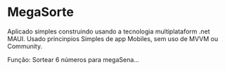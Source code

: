 # MegaSorte

Aplicado simples construindo usando a tecnologia multiplataform .net MAUI.
Usado princinpios Simples de app Mobiles, sem uso de MVVM ou Community.

Função: Sortear 6 números para megaSena...
